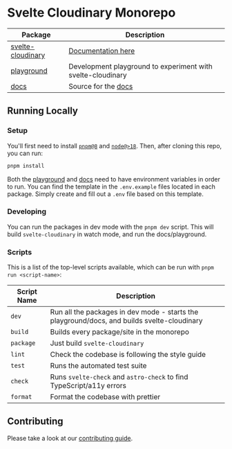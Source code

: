 # Svelte Cloudinary Monorepo

| Package                                         | Description                                                 |
| ----------------------------------------------- | ----------------------------------------------------------- |
| [svelte-cloudinary](packages/svelte-cloudinary) | [Documentation here](https://svelte.cloudinary.dev)         |
| [playground](packages/playground)               | Development playground to experiment with svelte-cloudinary |
| [docs](packages/docs)                           | Source for the [docs](https://svelte.cloudinary.dev)        |

## Running Locally

### Setup

You'll first need to install [`pnpm@8`](https://pnpm.io/) and [`node@>18`](https://nodejs.org). Then, after cloning this repo, you can run:

```bash
pnpm install
```

Both the [playground](packages/playground) and [docs](packages/docs) need to have environment variables in order to run. You can find the template in the `.env.example` files located in each package. Simply create and fill out a `.env` file based on this template.

### Developing

You can run the packages in dev mode with the `pnpm dev` script. This will build `svelte-cloudinary` in watch mode, and run the docs/playground.

### Scripts

This is a list of the top-level scripts available, which can be run with `pnpm run <script-name>`:

| Script Name | Description |
| --- | --- |
| `dev` | Run all the packages in dev mode - starts the playground/docs, and builds svelte-cloudinary |
| `build` | Builds every package/site in the monorepo |
| `package` | Just build `svelte-cloudinary` | 
| `lint` | Check the codebase is following the style guide |
| `test` | Runs the automated test suite |
| `check` | Runs `svelte-check` and `astro-check` to find TypeScript/a11y errors |
| `format` | Format the codebase with prettier |

## Contributing

Please take a look at our [contributing guide](./CONTRIBUTING.md).
